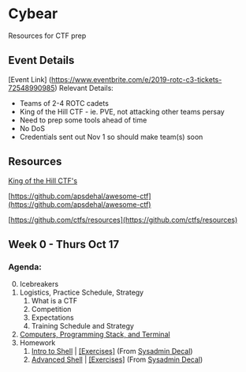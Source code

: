 # Cybear
Resources for CTF prep

## Event Details

[Event Link] (https://www.eventbrite.com/e/2019-rotc-c3-tickets-72548990985)
Relevant Details:

* Teams of 2-4 ROTC cadets
* King of the Hill CTF - ie. PVE, not attacking other teams persay
* Need to prep some tools ahead of time 
* No DoS
* Credentials sent out Nov 1 so should make team(s) soon

## Resources

[King of the Hill CTF's](https://koth.cs.umd.edu/)

[https://github.com/apsdehal/awesome-ctf](https://github.com/apsdehal/awesome-ctf)

[https://github.com/ctfs/resources](https://github.com/ctfs/resources)

## Week 0 - Thurs Oct 17

### Agenda:

0. Icebreakers
1. Logistics, Practice Schedule, Strategy
    1. What is a CTF 
    2. Competition
    3. Expectations
    4. Training Schedule and Strategy
2. [Computers, Programming Stack, and Terminal](https://docs.google.com/presentation/d/1YhHvlpnUBZr1Gb79HXkx78ug6gsRmyATkGdtgqDnQNA/edit?usp=sharing)
3. Homework
    1. [Intro to Shell](https://docs.google.com/presentation/d/1pBwcUE3lc4fxyefsIq0g2rbZfeJbH683YLJybEfo7eY/edit?usp=sharing) | [[Exercises]](https://decal.ocf.berkeley.edu/archives/2018-fall/labs/b1) (From [Sysadmin Decal](https://decal.ocf.berkeley.edu/archives/2018-fall/))
    2. [Advanced Shell](https://docs.google.com/presentation/d/1JY2NEhDNbu3OqNeS70U9-hjumbkirkt-3EpQFR17kpU/edit?usp=sharing) | [[Exercises]](https://decal.ocf.berkeley.edu/archives/2018-fall/labs/b2) (From [Sysadmin Decal](https://decal.ocf.berkeley.edu/archives/2018-fall/))

